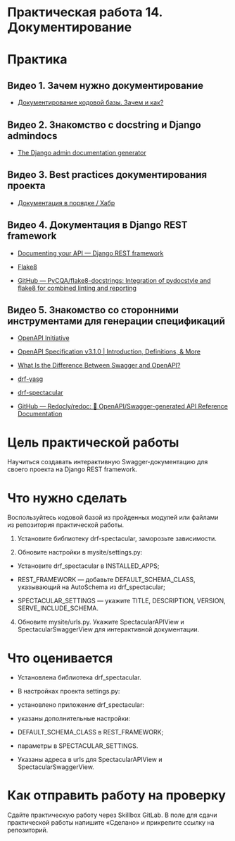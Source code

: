 # Практическая работа 14. Документирование

# Практика 

## Видео 1. Зачем нужно документирование

- [Документирование кодовой базы. Зачем и как?](https://habr.com/ru/post/565342/) 
    

## Видео 2. Знакомство с docstring и Django admindocs

- [The Django admin documentation generator](https://docs.djangoproject.com/en/4.1/ref/contrib/admin/admindocs/) 
    

## Видео 3. Best practices документирования проекта

- [Документация в порядке / Хабр](https://habr.com/ru/post/549588/) 
    

## Видео 4. Документация в Django REST framework

- [Documenting your API — Django REST framework](https://www.django-rest-framework.org/topics/documenting-your-api/)
    
- [Flake8](https://flake8.pycqa.org/en/latest/)
    
- [GitHub — PyCQA/flake8-docstrings: Integration of pydocstyle and flake8 for combined linting and reporting](https://github.com/pycqa/flake8-docstrings) 
    

## Видео 5. Знакомство со сторонними инструментами для генерации спецификаций

- [OpenAPI Initiative](https://www.openapis.org/)
    
- [OpenAPI Specification v3.1.0 | Introduction, Definitions, & More](https://spec.openapis.org/oas/latest.html)
    
- [What Is the Difference Between Swagger and OpenAPI?](https://swagger.io/blog/api-strategy/difference-between-swagger-and-openapi/)
    
- [drf-yasg](https://drf-yasg.readthedocs.io/en/stable/)
    
- [drf-spectacular](https://drf-spectacular.readthedocs.io/en/latest/)
    
- [GitHub — Redocly/redoc: 📘 OpenAPI/Swagger-generated API Reference Documentation](https://github.com/Redocly/redoc)
    

# Цель практической работы

Научиться создавать интерактивную Swagger-документацию для своего проекта на Django REST framework.

# Что нужно сделать

Воспользуйтесь кодовой базой из пройденных модулей или файлами из репозитория практической работы.

1. Установите библиотеку drf-spectacular, заморозьте зависимости.
    
2. Обновите настройки в mysite/settings.py:
    

- Установите drf_spectacular в INSTALLED_APPS;
    
- REST_FRAMEWORK — добавьте DEFAULT_SCHEMA_CLASS, указывающий на AutoSchema из drf_spectacular;
    
- SPECTACULAR_SETTINGS — укажите TITLE, DESCRIPTION, VERSION, SERVE_INCLUDE_SCHEMA.
    

4. Обновите mysite/urls.py. Укажите SpectacularAPIView и SpectacularSwaggerView для интерактивной документации.
    

# Что оценивается

- Установлена библиотека drf_spectacular.
    
- В настройках проекта settings.py: 
    

- установлено приложение drf_spectacular:
    
- указаны дополнительные настройки:
    

- DEFAULT_SCHEMA_CLASS в REST_FRAMEWORK;
    
- параметры в SPECTACULAR_SETTINGS.
    

- Указаны адреса в urls для SpectacularAPIView и SpectacularSwaggerView.
    

# Как отправить работу на проверку

Сдайте практическую работу через Skillbox GitLab. В поле для сдачи практической работы напишите «Сделано» и прикрепите ссылку на репозиторий.
